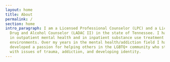 ```yaml
---
layout: home
title: About
permalink: /
section: home
intro_paragraph: I am a Licensed Professional Counselor (LPC) and a Licensed
  Drug and Alcohol Counselor (LADAC II) in the state of Tennessee. I have worked
  in outpatient mental health and in inpatient substance use treatment
  environments. Over my years in the mental health/addiction field I have
  developed a passion for helping others in the LGBTQ+ community who struggle
  with issues of trauma, addiction, and developing identity.
---
```

